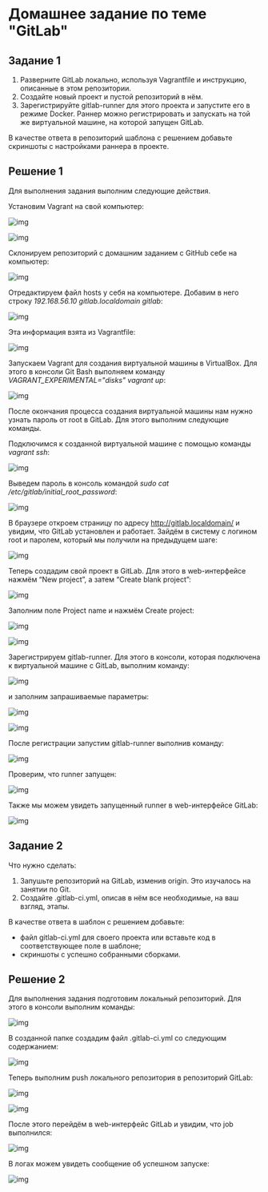 
# Домашнее задание по теме "GitLab"




## Задание 1

1. Разверните GitLab локально, используя Vagrantfile и инструкцию, описанные в этом репозитории.
2. Создайте новый проект и пустой репозиторий в нём.
3. Зарегистрируйте gitlab-runner для этого проекта и запустите его в режиме Docker. Раннер можно регистрировать и запускать на той же виртуальной машине, на которой запущен GitLab.

В качестве ответа в репозиторий шаблона с решением добавьте скриншоты с настройками раннера в проекте.



## Решение 1

Для выполнения задания выполним следующие действия.

Установим Vagrant на свой компьютер:

![img](img/image1.png)

![img](img/image2.png)

Склонируем репозиторий с домашним заданием с GitHub себе на компьютер:

![img](img/image3.png)

Отредактируем файл hosts у себя на компьютере. Добавим в него строку *192.168.56.10 gitlab.localdomain gitlab*:

![img](img/image4.png)

Эта информация взята из Vagrantfile:

![img](img/image4.png)

Запускаем Vagrant для создания виртуальной машины в VirtualBox. Для этого в консоли Git Bash выполняем команду *VAGRANT_EXPERIMENTAL="disks" vagrant up*:

![img](img/image6.png)

После окончания процесса создания виртуальной машины нам нужно узнать пароль от root в GitLab.  Для этого выполним следующие команды.


Подключимся к созданной виртуальной машине с помощью команды *vagrant ssh*:

![img](img/image7.png)

Выведем пароль в консоль командой *sudo cat /etc/gitlab/initial_root_password*:

![img](img/image8.png)

В браузере откроем страницу по адресу http://gitlab.localdomain/ и увидим, что GitLab установлен и работает.
Зайдём в систему с логином root и паролем, который мы получили на предыдущем шаге:

![img](img/image8.png)

Теперь создадим свой проект в GitLab. Для этого в web-интерфейсе нажмём “New project”, а затем “Create blank project”:

![img](img/image8.png)

Заполним поле Project name и нажмём Create project:

![img](img/image8.png)

![img](img/image8.png)

Зарегистрируем gitlab-runner. Для этого в консоли, которая подключена к виртуальной машине с GitLab, выполним команду:

![img](img/image8.png)

и заполним запрашиваемые параметры:

![img](img/image8.png)

![img](img/image8.png)

После регистрации запустим gitlab-runner выполнив команду:

![img](img/image8.png)

Проверим, что runner запущен:

![img](img/image8.png)

Также мы можем увидеть запущенный runner в web-интерфейсе GitLab:

![img](img/image8.png)





## Задание 2

Что нужно сделать:

1. Запушьте репозиторий на GitLab, изменив origin. Это изучалось на занятии по Git.
2. Создайте .gitlab-ci.yml, описав в нём все необходимые, на ваш взгляд, этапы.

В качестве ответа в шаблон с решением добавьте:

* файл gitlab-ci.yml для своего проекта или вставьте код в соответствующее поле в шаблоне;
* скриншоты с успешно собранными сборками.


## Решение 2

Для выполнения задания подготовим локальный репозиторий.
Для этого в консоли выполним команды:

![img](img/image2.png)

В созданной папке создадим файл .gitlab-ci.yml со следующим содержанием:

![img](img/image2.png)

Теперь выполним push локального репозитория в репозиторий GitLab:

![img](img/image2.png)

![img](img/image2.png)

После этого перейдём в web-интерфейс GitLab и увидим, что job выполнился:

![img](img/image2.png)

В логах можем увидеть сообщение об успешном запуске:

![img](img/image2.png)
